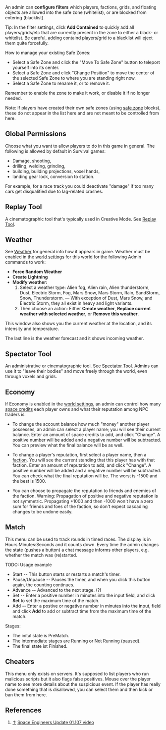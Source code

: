 An admin can **configure filters** which players, factions, grids, and floating objects are allowed into the safe zone (whitelist), or are blocked from entering (blacklist).

Tip: In the filter settings, click **Add Contained** to quickly add all players/grids/etc that are currently present in the zone to either a black- or whitelist. Be careful, adding containd players/grid to a blacklist will eject them quite forcefully.

How to manage your existing Safe Zones:

*   Select a Safe Zone and click the "Move To Safe Zone" button to teleport yourself into its center.
*   Select a Safe Zone and click "Change Position" to move the center of the selected Safe Zone to where you are standing right now.
*   Select a Safe Zone to rename it, or to remove it.

Remember to enable the zone to make it work, or disable it if no longer needed.

Note: If players have created their own safe zones (using [safe zone](https://spaceengineers.wiki.gg/wiki/Safe_Zone "Safe Zone") blocks), these do not appear in the list here and are not meant to be controlled from here.

## Global Permissions

Choose what you want to allow players to do in this game in general. The following is allowed by default in Survival games:

*   Damage, shooting,
*   drilling, welding, grinding,
*   building, building projections, voxel hands,
*   landing gear lock, conversion to station.

For example, for a race track you could deactivate "damage" if too many cars get disqualified due to lag-related crashes.

## Replay Tool

A cinematographic tool that's typically used in Creative Mode. See [Replay Tool](https://spaceengineers.wiki.gg/wiki/Replay_Tool "Replay Tool").

## Weather

See [Weather](https://spaceengineers.wiki.gg/wiki/Weather "Weather") for general info how it appears in game. Weather must be enabled in the [world settings](https://spaceengineers.wiki.gg/wiki/World_Settings "World Settings") for this world for the following Admin commands to work:

*   **Force Random Weather**
*   **Create Lightning**
*   **Modify weather:**
    1.  Select a weather type: Alien fog, Alien rain, Alien thunderstorm, Dust, Electric Storm, Fog, Mars Snow, Mars Storm, Rain, SandStorm, Snow, Thunderstorm. — With exception of Dust, Mars Snow, and Electric Storm, they all exist in heavy and light variants.
    2.  Then choose an action: Either **Create weather**, **Replace current weather with selected weather**, or **Remove this weather**.

This window also shows you the current weather at the location, and its intensity and temperature.

The last line is the weather forecast and it shows incoming weather.

## Spectator Tool

An administrative or cinematographic tool. See [Spectator Tool](https://spaceengineers.wiki.gg/wiki/Spectator_Tool "Spectator Tool"). Admins can use it to "leave their bodies" and move freely through the world, even through voxels and grids.

## Economy

If Economy is enabled in the [world settings](https://spaceengineers.wiki.gg/wiki/World_Settings "World Settings"), an admin can control how many [space credits](https://spaceengineers.wiki.gg/wiki/Space_credits "Space credits") each player owns and what their reputation among NPC traders is.

*   To change the account balance how much "money" another player possesses, an admin can select a player name; you will see their current balance. Enter an amount of space credits to add, and click "Change". A positive number will be added and a negative number will be subtracted. You can preview what the final balance will be as well.

*   To change a player's reputation, first select a player name, then a [faction](https://spaceengineers.wiki.gg/wiki/Factions "Factions"). You will see the current standing that this player has with that faction. Enter an amount of reputation to add, and click "Change". A positive number will be added and a negative number will be subtracted. You can check what the final reputation will be. The worst is -1500 and the best is 1500.

*   You can choose to propagate the reputation to friends and enemies of the faction. Warning: Propagation of positive and negative reputation is not symmetric. Propagating +1000 and then -1000 won't have a zero sum for friends and foes of the faction, so don't expect cascading changes to be undone easily.

## Match

This menu can be used to track rounds in timed races. The display is in Hours:Minutes:Seconds and it counts down. Every time the admin changes the state (pushes a button) a chat message informs other players, e.g. whether the match was (re)started.

TODO: Usage example

*   Start -- This button starts or restarts a match's timer.
*   Pause/Unpause -- Pauses the timer, and when you click this button again, the counting continues.
*   Advance -- Advanced to the next stage. (?)
*   Set -- Enter a positive number in minutes into the input field, and click **Set** to set the maximum time of the match.
*   Add -- Enter a postive or negative number in minutes into the input, field and click **Add** to add or subtract time from the maximum time of the match.

Stages:

*   The inital state is PreMatch.
*   The intermediate stages are Running or Not Running (paused).
*   The final state ist Finished.

## Cheaters

This menu only exists on servers. It's supposed to list players who run malicious scripts but it also flags false positives. Mouse over the player name to see more details about the suspicious event. If the player has really done something that is disallowed, you can select them and then kick or ban them from here.

## References

1.  [↑](#cite_ref-1 "Jump up") [Space Engineers Update 01.107 video](https://youtu.be/b7_j80uIyIo)